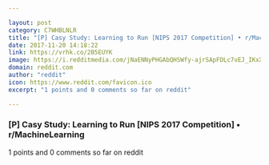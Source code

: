 ```yaml
---

layout: post
category: C7WHBLNLR
title: "[P] Casy Study: Learning to Run [NIPS 2017 Competition] • r/MachineLearning"
date: 2017-11-20 14:18:22
link: https://vrhk.co/2B5EUYK
image: https://i.redditmedia.com/jNaENNyPHGAbQHSWfy-ajrSApFDLc7vEJ_IKxXY-3vc.jpg?w=320&s=e2ab36d043b34413eb7c689c9d93b9cb
domain: reddit.com
author: "reddit"
icon: https://www.reddit.com/favicon.ico
excerpt: "1 points and 0 comments so far on reddit"

---
```


### [P] Casy Study: Learning to Run [NIPS 2017 Competition] • r/MachineLearning

1 points and 0 comments so far on reddit